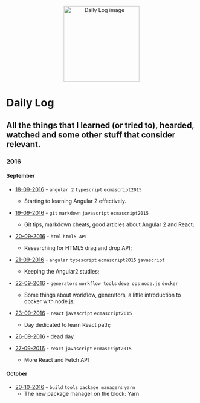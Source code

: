 <p align="center">
  <img src="https://cdn3.iconfinder.com/data/icons/design-flat-icons-vol-2/256/62-512.png" alt="Daily Log image" width="200" />
</p>

# Daily Log

## All the things that I learned (or tried to), hearded, watched and some other stuff that consider relevant. 

### 2016

#### September

- [18-09-2016](https://github.com/EmanoelLopes/daily-log/blob/master/logs/2016/september/18-09-2016.md) - `angular 2` `typescript` `ecmascript2015`
	- Starting to learning Angular 2 effectively. 

- [19-09-2016](https://github.com/EmanoelLopes/daily-log/blob/master/logs/2016/september/19-19-2016.md) - `git` `markdown` `javascript` `ecmascript2015`
	- Git tips, markdown cheats, good articles about Angular 2 and React;

- [20-09-2016](https://github.com/EmanoelLopes/daily-log/blob/master/logs/2016/september/20-09-2016.md) - `html` `html5 API` 
	- Researching for HTML5 drag and drop API;

- [21-09-2016](https://github.com/EmanoelLopes/daily-log/blob/master/logs/2016/september/21-09-2016.md) - `angular` `typescript` `ecmascript2015` `javascript`
	- Keeping the Angular2 studies;

- [22-09-2016](https://github.com/EmanoelLopes/daily-log/blob/master/logs/2016/september/22-09-2016.md) - `generators` `workflow tools` `deve ops` `node.js` `docker`
	- Some things about workflow, generators, a little introduction to docker with node.js;

- [23-09-2016](https://github.com/EmanoelLopes/daily-log/blob/master/logs/2016/september/23-09-2016.md) - `react` `javascript` `ecmascript2015`
	- Day dedicated to learn React path;

- [26-09-2016](https://github.com/EmanoelLopes/daily-log/blob/master/logs/2016/september/26-09-2016.md) - dead day

- [27-09-2016](https://github.com/EmanoelLopes/daily-log/blob/master/logs/2016/september/27-09-2016.md) - `react` `javascript` `ecmascript2015`
	- More React and Fetch API

#### October

- [20-10-2016](https://github.com/EmanoelLopes/daily-log/blob/master/logs/2016/october/20-10-2016.md) - `build` `tools` `package managers` `yarn` 
	- The new package manager on the block: Yarn



